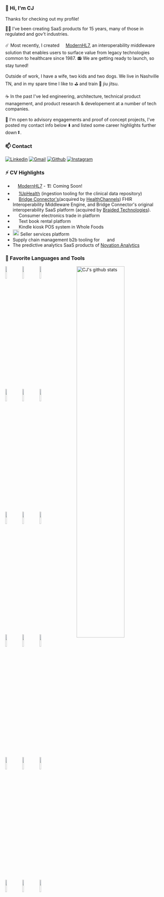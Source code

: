 ### 👋 Hi, I'm CJ

Thanks for checking out my profile!

:technologist: I’ve been creating SaaS products for 15 years, many of those in regulated and gov't industries.
<br /><br />
:comet: Most recently, I created <img src="https://modernhl7.com/static/media/GoodbyeHL7Logo.1d5c4b476dbe518d5d3b.png" height="16">[ModernHL7](https://modernhl7.com), an interoperability middleware solution that enables users to surface value from legacy technologies common to healthcare since 1987. 📻 We are getting ready to launch, so stay tuned! 
<br /><br />
Outside of work, I have a wife, two kids and two dogs. We live in Nashville TN, and in my spare time I like to :golf: and train 🥋 jiu jitsu. 
<br /><br />
:coffee: In the past I've led engineering, architecture, technical product management, and product research & developement at a number of tech companies. 
<br /><br />
:calendar: I'm open to advisory engagements and proof of concept projects, I've posted my contact info below :arrow_down: and listed some career highlights further down :arrow_double_down:.
<br />

### 📫 Contact

[![Linkedin](https://img.shields.io/badge/-LinkedIn-blue?style=flat&logo=Linkedin&logoColor=white)](https://www.linkedin.com/in/therealsiege)
[![Gmail](https://img.shields.io/badge/-Gmail-c14438?style=flat&logo=Gmail&logoColor=white)](mailto:clint@grizzlydevelopment.com)
[![Github](https://img.shields.io/badge/-Github-000?style=flat&logo=Github&logoColor=white)](https://github.com/therealsiege)
[![Instagram](https://img.shields.io/badge/-Instagram-c13584?style=flat&labelColor=c13584&logo=instagram&logoColor=white)](https://www.instagram.com/fuzeelogik/)
<br />

### ⚡ CV Highlights

- <img src="https://modernhl7.com/static/media/GoodbyeHL7Logo.1d5c4b476dbe518d5d3b.png" width="16"><a href="http://modernhl7.com/" target="_blank">ModernHL7</a> - 🏗️ Coming Soon!
- <img src="https://encrypted-tbn0.gstatic.com/images?q=tbn:ANd9GcTerQH_Jy693DezkHGpLNDK-xmURbRpL8u-Z8wz0cvtww&s" height="15"> <a href="https://1up.health/" target="_blank">1UpHealth</a> (ingestion tooling for the clinical data repository)
- <img src="https://encrypted-tbn0.gstatic.com/images?q=tbn:ANd9GcR2ztrsms0HQLkNwVzqcnXUGk-dWdYoFDxzOBxlI3u0yYz9tvjyGEN8GkgqUSBoEKma4pU&usqp=CAU" width="15"> <a href="https://www.bizjournals.com/nashville/news/2021/09/23/how-bridge-connector-collapsed.html" target="_blank"> Bridge Connector's</a>(acquired by [HealthChannels](https://www.scribeamerica.com/)) FHIR Interoperability Middleware Engine, and Bridge Connector's original interoperability SaaS platform (acquired by [Braided Technologies](https://braided.io)).
- <img src="https://bardpress.com/wp-content/uploads/2021/07/amazon-smile-logo-transparent-Transparent-Images.png" height="15"> Consumer electronics trade in platform
- <img src="https://bardpress.com/wp-content/uploads/2021/07/amazon-smile-logo-transparent-Transparent-Images.png" height="15"> Text book rental platform
- <img src="https://bardpress.com/wp-content/uploads/2021/07/amazon-smile-logo-transparent-Transparent-Images.png" height="15"> Kindle kiosk POS system in Whole Foods
- <img src="https://upload.wikimedia.org/wikipedia/commons/4/48/EBay_logo.png" height="20"> Seller services platform
- Supply chain management b2b tooling for <img src="https://upload.wikimedia.org/wikipedia/commons/thumb/3/31/Wish_logo.svg/1200px-Wish_logo.svg.png" height="15"> and <img src="https://cdn2.hubspot.net/hubfs/2427805/TH_Logo_H@3x-1.png" height="15">
- The predictive analytics SaaS products of [Novation Analytics](https://ihsmarkit.com/btp/novation-analytics.html)


### 🧰 Favorite Languages and Tools

<p>
  <a href="https://github.com/therealsiege">
    <img width="55%" align="right" alt="CJ's github stats" src="https://github-readme-stats.vercel.app/api?username=therealsiege&show_icons=true&hide_border=true&count_private=true" />
  </a>
  <code><img width="10%" src="https://www.vectorlogo.zone/logos/nodejs/nodejs-ar21.svg"></code>
  <code><img width="10%" src="https://www.vectorlogo.zone/logos/reactjs/reactjs-ar21.svg"></code>
  <code><img width="10%" src="https://www.vectorlogo.zone/logos/amazon_aws/amazon_aws-ar21.svg"></code>
  <br />
  <code><img width="10%" src="https://www.vectorlogo.zone/logos/amazon_cloudformation/amazon_cloudformation-ar21.svg"></code>
  <code><img width="10%" src="https://www.vectorlogo.zone/logos/tailwindcss/tailwindcss-ar21.svg"></code>
  <code><img width="10%" src="https://www.vectorlogo.zone/logos/babeljs/babeljs-ar21.svg"></code>
  <br />
  <code><img width="10%" src="https://www.vectorlogo.zone/logos/java/java-ar21.svg"></code>
  <code><img width="10%" src="https://www.vectorlogo.zone/logos/php/php-ar21.svg"></code>
  <code><img width="10%" src="https://www.vectorlogo.zone/logos/laravel/laravel-ar21.svg"></code>
  <br />
  <code><img width="10%" src="https://www.vectorlogo.zone/logos/angular/angular-ar21.svg"></code>
  <code><img width="10%" src="https://www.vectorlogo.zone/logos/json/json-ar21.svg"></code>
  <code><img width="10%" src="https://www.vectorlogo.zone/logos/gnu_bash/gnu_bash-ar21.svg"></code>
  <br />
  <code><img width="10%" src="https://www.vectorlogo.zone/logos/git-scm/git-scm-ar21.svg"></code>
  <code><img width="10%" src="https://www.vectorlogo.zone/logos/getpostman/getpostman-ar21.svg"></code>
  <code><img width="10%" src="https://www.vectorlogo.zone/logos/salesforce/salesforce-ar21.svg"></code>
  <br />
  <code><img width="10%" src="https://www.vectorlogo.zone/logos/intercom/intercom-ar21.svg"></code>
  <code><img width="10%" src="https://www.vectorlogo.zone/logos/stripe/stripe-ar21.svg"></code>
  <code><img width="10%" src="https://www.vectorlogo.zone/logos/snowflake/snowflake-ar21.svg"></code>
</p>
